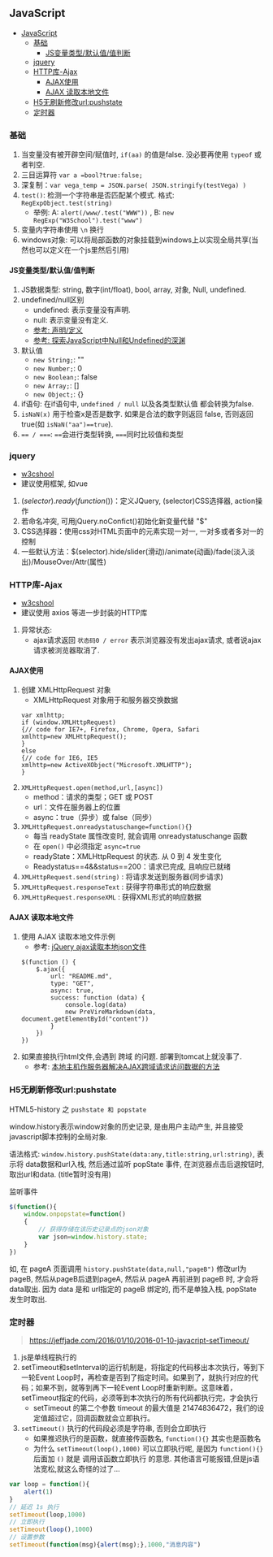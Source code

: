 ## JavaScript
<!-- TOC -->

- [JavaScript](#javascript)
    - [基础](#基础)
        - [JS变量类型/默认值/值判断](#js变量类型默认值值判断)
    - [jquery](#jquery)
    - [HTTP库-Ajax](#http库-ajax)
        - [AJAX使用](#ajax使用)
        - [AJAX 读取本地文件](#ajax-读取本地文件)
    - [H5无刷新修改url:pushstate](#h5无刷新修改urlpushstate)
    - [定时器](#定时器)

<!-- /TOC -->
### 基础
1. 当变量没有被开辟空间/赋值时, `if(aa)` 的值是false. 没必要再使用 `typeof` 或者判空.
2. 三目运算符 `var a =bool?true:false;`
3. 深复制：`var vega_temp = JSON.parse( JSON.stringify(testVega) )`
4. `test()`: 检测一个字符串是否匹配某个模式. 格式: `RegExpObject.test(string)`
    - 举例: A: `alert(/www/.test("WWW"))` , B: `new RegExp("W3School").test("www")`
5. 变量内字符串使用 `\n` 换行
2. windows对象: 可以将局部函数的对象挂载到windows上以实现全局共享(当然也可以定义在一个js里然后引用)

#### JS变量类型/默认值/值判断
1. JS数据类型: string, 数字(int/float), bool, array, 对象, Null, undefined.
2. undefined/null区别
    - undefined: 表示变量没有声明.
    - null: 表示变量没有定义.
    - [参考: 声明/定义](/language/basic.md)
    - [参考: 探索JavaScript中Null和Undefined的深渊](http://yanhaijing.com/javascript/2014/01/05/exploring-the-abyss-of-null-and-undefined-in-javascript/)
3. 默认值
    - `new String;`: ""
    - `new Number;`: 0
    - `new Boolean;`: false
    - `new Array;`: []
    - `new Object;`: {}
4. if语句: 在if语句中, `undefined / null` 以及各类型默认值 都会转换为false.
5. `isNaN(x)` 用于检查x是否是数字. 如果是合法的数字则返回 false, 否则返回 true(如 `isNaN("aa")==true`).
5. `== / ===`: `==`会进行类型转换, `===`同时比较值和类型

### jquery
- [w3cshool](http://www.w3school.com.cn/jquery/jquery_syntax.asp)
- 建议使用框架, 如vue

1. $(selector).ready(function(){})：$定义JQuery, (selector)CSS选择器, action操作
2. 若命名冲突, 可用jQuery.noConfict()初始化新变量代替 "$"
3. CSS选择器：使用css对HTML页面中的元素实现一对一, 一对多或者多对一的控制
4. 一些默认方法：$(selector).hide/slider(滑动)/animate(动画)/fade(淡入淡出)/MouseOver/Attr(属性)

### HTTP库-Ajax
- [w3cshool](http://www.w3school.com.cn/ajax/index.asp)
- 建议使用 axios 等进一步封装的HTTP库

1. 异常状态:
    - ajax请求返回 `状态码0 / error` 表示浏览器没有发出ajax请求, 或者说ajax请求被浏览器取消了.

#### AJAX使用
1. 创建 XMLHttpRequest 对象
    - XMLHttpRequest 对象用于和服务器交换数据
    ````
    var xmlhttp;
    if (window.XMLHttpRequest)
    {// code for IE7+, Firefox, Chrome, Opera, Safari
    xmlhttp=new XMLHttpRequest();
    }
    else
    {// code for IE6, IE5
    xmlhttp=new ActiveXObject("Microsoft.XMLHTTP");
    }
    ````
2. `XMLHttpRequest.open(method,url,[async])`
    - method：请求的类型；GET 或 POST
    - url：文件在服务器上的位置
    - async：true（异步）或 false（同步）
3. `XMLHttpRequest.onreadystatuschange=function(){}`
    - 每当 readyState 属性改变时, 就会调用 onreadystatuschange 函数
    - 在 `open()` 中必须指定 `async=true`
    - readyState：XMLHttpRequest 的状态. 从 0 到 4 发生变化
    - Readystatus==4&&status==200：请求已完成, 且响应已就绪
4. `XMLHttpRequest.send(string)` : 将请求发送到服务器(同步请求)
5. `XMLHttpRequest.responseText` : 获得字符串形式的响应数据
6. `XMLHttpRequest.responseXML` : 获得XML形式的响应数据

#### AJAX 读取本地文件
1. 使用 AJAX 读取本地文件示例
    - 参考: [jQuery ajax读取本地json文件](https://www.cnblogs.com/ooo0/p/6385698.html)
    ````
    $(function () {
        $.ajax({
            url: "README.md",
            type: "GET",
            async: true,
            success: function (data) {
                console.log(data)
                new PreVireMarkdown(data, document.getElementById("content"))
            }
        })
    })
    ````
2. 如果直接执行html文件,会遇到 跨域 的问题. 部署到tomcat上就没事了.
    - 参考: [本地主机作服务器解决AJAX跨域请求访问数据的方法](https://www.cnblogs.com/QiScript/p/5580355.html)

### H5无刷新修改url:pushstate
HTML5-history 之 `pushstate 和 popstate`

window.history表示window对象的历史记录, 是由用户主动产生, 并且接受javascript脚本控制的全局对象.

语法格式: `window.history.pushState(data:any,title:string,url:string)`, 表示将 data数据和url入栈, 然后通过监听 popState 事件, 在浏览器点击后退按钮时, 取出url和data. (title暂时没有用)

监听事件
```JavaScript
$(function(){
    window.onpopstate=function()
    {
        // 获得存储在该历史记录点的json对象
        var json=window.history.state;
    }
})
````

如, 在 pageA 页面调用 `history.pushState(data,null,"pageB")` 修改url为pageB, 然后从pageB后退到pageA, 然后从 pageA 再前进到 pageB 时, 才会将data取出. 因为 data 是和 url指定的 pageB 绑定的, 而不是单独入栈, popState 发生时取出.

### 定时器
> https://jeffjade.com/2016/01/10/2016-01-10-javacript-setTimeout/
1. js是单线程执行的
2. setTimeout和setInterval的运行机制是，将指定的代码移出本次执行，等到下一轮Event Loop时，再检查是否到了指定时间。如果到了，就执行对应的代码；如果不到，就等到再下一轮Event Loop时重新判断。这意味着，setTimeout指定的代码，必须等到本次执行的所有代码都执行完，才会执行
    - setTimeout 的第二个参数 timeout 的最大值是 21474836472，我们的设定值超过它，回调函数就会立即执行。
3. `setTimeout()` 执行的代码段必须是字符串, 否则会立即执行
    - 如果推迟执行的是函数，就直接传函数名, `function(){}` 其实也是函数名
    - 为什么 `setTimeout(loop(),1000)` 可以立即执行呢, 是因为 `function(){}` 后面加 `()` 就是 调用该函数立即执行 的意思. 其他语言可能报错,但是js语法宽松,就这么奇怪的过了...
```JavaScript
var loop = function(){
    alert(1)
}
// 延迟 1s 执行
setTimeout(loop,1000)
// 立即执行
setTimeout(loop(),1000)
// 设置参数
setTimeout(function(msg){alert(msg);},1000,"消息内容")
```
